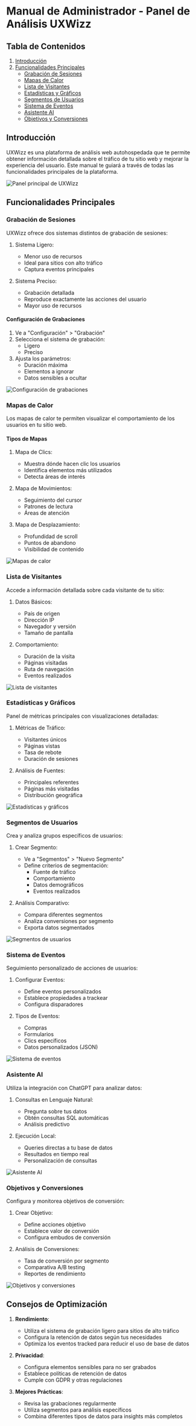 # Manual de Administrador - Panel de Análisis UXWizz

## Tabla de Contenidos

1. [Introducción](#introducción)
2. [Funcionalidades Principales](#funcionalidades-principales)
   - [Grabación de Sesiones](#grabación-de-sesiones)
   - [Mapas de Calor](#mapas-de-calor)
   - [Lista de Visitantes](#lista-de-visitantes)
   - [Estadísticas y Gráficos](#estadísticas-y-gráficos)
   - [Segmentos de Usuarios](#segmentos-de-usuarios)
   - [Sistema de Eventos](#sistema-de-eventos)
   - [Asistente AI](#asistente-ai)
   - [Objetivos y Conversiones](#objetivos-y-conversiones)

## Introducción

UXWizz es una plataforma de análisis web autohospedada que te permite obtener información detallada sobre el tráfico de tu sitio web y mejorar la experiencia del usuario. Este manual te guiará a través de todas las funcionalidades principales de la plataforma.

![Panel principal de UXWizz](uxwizz_assets/1.jpg)

## Funcionalidades Principales

### Grabación de Sesiones

UXWizz ofrece dos sistemas distintos de grabación de sesiones:

1. Sistema Ligero:
   - Menor uso de recursos
   - Ideal para sitios con alto tráfico
   - Captura eventos principales

2. Sistema Preciso:
   - Grabación detallada
   - Reproduce exactamente las acciones del usuario
   - Mayor uso de recursos

#### Configuración de Grabaciones
1. Ve a "Configuración" > "Grabación"
2. Selecciona el sistema de grabación:
   - Ligero
   - Preciso
3. Ajusta los parámetros:
   - Duración máxima
   - Elementos a ignorar
   - Datos sensibles a ocultar

![Configuración de grabaciones](uxwizz_assets/2.jpg)

### Mapas de Calor

Los mapas de calor te permiten visualizar el comportamiento de los usuarios en tu sitio web.

#### Tipos de Mapas
1. Mapa de Clics:
   - Muestra dónde hacen clic los usuarios
   - Identifica elementos más utilizados
   - Detecta áreas de interés

2. Mapa de Movimientos:
   - Seguimiento del cursor
   - Patrones de lectura
   - Áreas de atención

3. Mapa de Desplazamiento:
   - Profundidad de scroll
   - Puntos de abandono
   - Visibilidad de contenido

![Mapas de calor](uxwizz_assets/3.jpg)

### Lista de Visitantes

Accede a información detallada sobre cada visitante de tu sitio:

1. Datos Básicos:
   - País de origen
   - Dirección IP
   - Navegador y versión
   - Tamaño de pantalla

2. Comportamiento:
   - Duración de la visita
   - Páginas visitadas
   - Ruta de navegación
   - Eventos realizados

![Lista de visitantes](uxwizz_assets/4.jpg)

### Estadísticas y Gráficos

Panel de métricas principales con visualizaciones detalladas:

1. Métricas de Tráfico:
   - Visitantes únicos
   - Páginas vistas
   - Tasa de rebote
   - Duración de sesiones

2. Análisis de Fuentes:
   - Principales referentes
   - Páginas más visitadas
   - Distribución geográfica

![Estadísticas y gráficos](uxwizz_assets/5.jpg)

### Segmentos de Usuarios

Crea y analiza grupos específicos de usuarios:

1. Crear Segmento:
   - Ve a "Segmentos" > "Nuevo Segmento"
   - Define criterios de segmentación:
     - Fuente de tráfico
     - Comportamiento
     - Datos demográficos
     - Eventos realizados

2. Análisis Comparativo:
   - Compara diferentes segmentos
   - Analiza conversiones por segmento
   - Exporta datos segmentados

![Segmentos de usuarios](uxwizz_assets/6.jpg)

### Sistema de Eventos

Seguimiento personalizado de acciones de usuarios:

1. Configurar Eventos:
   - Define eventos personalizados
   - Establece propiedades a trackear
   - Configura disparadores

2. Tipos de Eventos:
   - Compras
   - Formularios
   - Clics específicos
   - Datos personalizados (JSON)

![Sistema de eventos](uxwizz_assets/7.jpg)

### Asistente AI

Utiliza la integración con ChatGPT para analizar datos:

1. Consultas en Lenguaje Natural:
   - Pregunta sobre tus datos
   - Obtén consultas SQL automáticas
   - Análisis predictivo

2. Ejecución Local:
   - Queries directas a tu base de datos
   - Resultados en tiempo real
   - Personalización de consultas

![Asistente AI](uxwizz_assets/8.jpg)

### Objetivos y Conversiones

Configura y monitorea objetivos de conversión:

1. Crear Objetivo:
   - Define acciones objetivo
   - Establece valor de conversión
   - Configura embudos de conversión

2. Análisis de Conversiones:
   - Tasa de conversión por segmento
   - Comparativa A/B testing
   - Reportes de rendimiento

![Objetivos y conversiones](uxwizz_assets/9.jpg)

## Consejos de Optimización

1. **Rendimiento**:
   - Utiliza el sistema de grabación ligero para sitios de alto tráfico
   - Configura la retención de datos según tus necesidades
   - Optimiza los eventos tracked para reducir el uso de base de datos

2. **Privacidad**:
   - Configura elementos sensibles para no ser grabados
   - Establece políticas de retención de datos
   - Cumple con GDPR y otras regulaciones

3. **Mejores Prácticas**:
   - Revisa las grabaciones regularmente
   - Utiliza segmentos para análisis específicos
   - Combina diferentes tipos de datos para insights más completos
